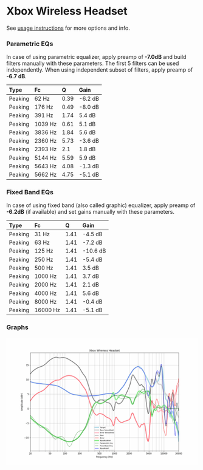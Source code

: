 # Xbox Wireless Headset
See [usage instructions](https://github.com/jaakkopasanen/AutoEq#usage) for more options and info.

### Parametric EQs
In case of using parametric equalizer, apply preamp of **-7.0dB** and build filters manually
with these parameters. The first 5 filters can be used independently.
When using independent subset of filters, apply preamp of **-6.7 dB**.

| Type    | Fc      |    Q | Gain    |
|:--------|:--------|:-----|:--------|
| Peaking | 62 Hz   | 0.39 | -6.2 dB |
| Peaking | 176 Hz  | 0.49 | -8.0 dB |
| Peaking | 391 Hz  | 1.74 | 5.4 dB  |
| Peaking | 1039 Hz | 0.61 | 5.1 dB  |
| Peaking | 3836 Hz | 1.84 | 5.6 dB  |
| Peaking | 2360 Hz | 5.73 | -3.6 dB |
| Peaking | 2393 Hz | 2.1  | 1.8 dB  |
| Peaking | 5144 Hz | 5.59 | 5.9 dB  |
| Peaking | 5643 Hz | 4.08 | -1.3 dB |
| Peaking | 5662 Hz | 4.75 | -5.1 dB |

### Fixed Band EQs
In case of using fixed band (also called graphic) equalizer, apply preamp of **-6.2dB**
(if available) and set gains manually with these parameters.

| Type    | Fc       |    Q | Gain     |
|:--------|:---------|:-----|:---------|
| Peaking | 31 Hz    | 1.41 | -4.5 dB  |
| Peaking | 63 Hz    | 1.41 | -7.2 dB  |
| Peaking | 125 Hz   | 1.41 | -10.6 dB |
| Peaking | 250 Hz   | 1.41 | -5.4 dB  |
| Peaking | 500 Hz   | 1.41 | 3.5 dB   |
| Peaking | 1000 Hz  | 1.41 | 3.7 dB   |
| Peaking | 2000 Hz  | 1.41 | 2.1 dB   |
| Peaking | 4000 Hz  | 1.41 | 5.6 dB   |
| Peaking | 8000 Hz  | 1.41 | -0.4 dB  |
| Peaking | 16000 Hz | 1.41 | -5.1 dB  |

### Graphs
![](./Xbox%20Wireless%20Headset.png)
